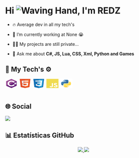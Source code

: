<h1 align="left">Hi <img src="https://raw.githubusercontent.com/kaueMarques/kaueMarques/master/hi.gif" alt="Waving Hand" width="40px">, I'm REDZ</h1>

- 🔥 Average dev in all my tech's

- 🔭 I’m currently working at None 😭

- 👨‍💻 My projects are still private...

- 💬 Ask me about **C#, JS, Lua, CSS, Xml, Python and Games**

## 🚀 My Tech's ⚙
  
<div style="display: inline_block">
  <img align="center" alt="Csharp" height="30" width="40" src="https://raw.githubusercontent.com/devicons/devicon/master/icons/csharp/csharp-original.svg">
  <img align="center" alt="HTML" height="30" width="40" src="https://raw.githubusercontent.com/devicons/devicon/master/icons/html5/html5-original.svg">
  <img align="center" alt="CSS" height="30" width="40" src="https://raw.githubusercontent.com/devicons/devicon/master/icons/css3/css3-original.svg">
  <img align="center" alt="JavaScript" height="30" width="40" src="https://raw.githubusercontent.com/devicons/devicon/master/icons/javascript/javascript-plain.svg">  
  <img align="center" alt="Python" height="30" width="40" src="https://raw.githubusercontent.com/devicons/devicon/master/icons/python/python-original.svg">
</div><br>

## 🌐 Social

<div> 
  <a href="https://discord.com/users/896514062714822696" target="_blank"><img src="https://img.shields.io/badge/Discord-5865F2?style=for-the-badge&logo=discord&logoColor=white&labelColor=5865F2&color=5865F2" target="_blank"></a>
</div>

## 📊 Estatísticas GitHub

<div align="center">
  <a href="https://github.com/ivisconfessor">
  <img height="170em" src="https://github-readme-stats.vercel.app/api?username=onlyredz&show_icons=true&theme=dark&include_all_commits=true&count_private=true"/>
  <img height="166em" src="https://github-readme-stats.vercel.app/api/top-langs/?username=onlyredz&layout=compact&langs_count=7&theme=dark"/>
</div>
